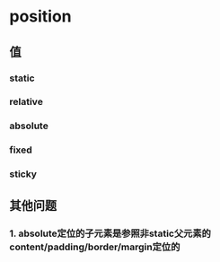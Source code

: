 # position

## 值

### static

### relative

### absolute

### fixed

### sticky

## 其他问题

### 1. absolute定位的子元素是参照非static父元素的content/padding/border/margin定位的
